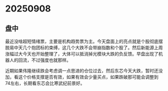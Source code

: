 # 20250908

## 盘中

最近没啥超短情绪票，主要是机构趋势票为主。今天盘面上的亮点就是个股彻底摆脱易中天几个抱团标的束缚，这几个大跌不会带崩指数和个股了。然后新能源上周涨幅过大今天也开始整理了，大体可以抵消掉光模块大跌的负反馈。早盘出现了机器人的回流，不过强度也就那样。

近期如果伟隆继续跌会考虑调一点思进的仓位过去，然后东芯今天大跌，暂时还没加，看这个价格支撑是否有效，如果有效会少量买点，如果跌破那可能会调整到74左右，长期看东芯会比寒武纪前景好。
